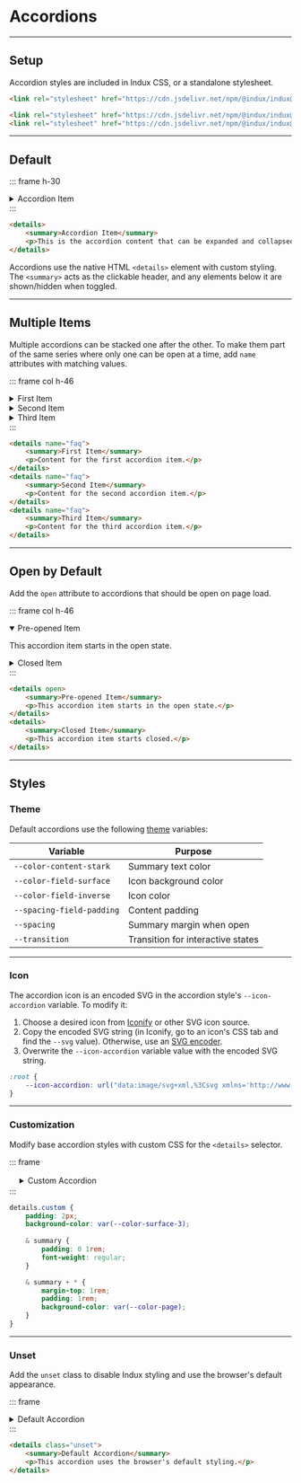 # Accordions

---

## Setup

Accordion styles are included in Indux CSS, or a standalone stylesheet.

<x-code-group copy>

```html "Indux CSS"
<link rel="stylesheet" href="https://cdn.jsdelivr.net/npm/@indux/indux@latest/dist/indux.css" />
```

```html "Standalone"
<link rel="stylesheet" href="https://cdn.jsdelivr.net/npm/@indux/indux@latest/dist/indux.theme.css" />
<link rel="stylesheet" href="https://cdn.jsdelivr.net/npm/@indux/indux@latest/dist/indux.accordion.css" />
```

</x-code-group>

---

## Default

::: frame h-30
<details>
    <summary>Accordion Item</summary>
    <p>This is the accordion content that can be expanded and collapsed by clicking the summary.</p>
</details>
:::

```html copy
<details>
    <summary>Accordion Item</summary>
    <p>This is the accordion content that can be expanded and collapsed by clicking the summary.</p>
</details>
```

Accordions use the native HTML `<details>` element with custom styling. The `<summary>` acts as the clickable header, and any elements below it are shown/hidden when toggled.

---

## Multiple Items

Multiple accordions can be stacked one after the other. To make them part of the same series where only one can be open at a time, add `name` attributes with matching values.

::: frame col h-46
<details name="faq">
    <summary>First Item</summary>
    <p>Content for the first accordion item.</p>
</details>
<details name="faq">
    <summary>Second Item</summary>
    <p>Content for the second accordion item.</p>
</details>
<details name="faq">
    <summary>Third Item</summary>
    <p>Content for the third accordion item.</p>
</details>
:::

```html copy numbers
<details name="faq">
    <summary>First Item</summary>
    <p>Content for the first accordion item.</p>
</details>
<details name="faq">
    <summary>Second Item</summary>
    <p>Content for the second accordion item.</p>
</details>
<details name="faq">
    <summary>Third Item</summary>
    <p>Content for the third accordion item.</p>
</details>
```

---

## Open by Default

Add the `open` attribute to accordions that should be open on page load.

::: frame col h-46
<details open>
    <summary>Pre-opened Item</summary>
    <p>This accordion item starts in the open state.</p>
</details>
<details>
    <summary>Closed Item</summary>
    <p>This accordion item starts closed.</p>
</details>
:::

```html copy numbers
<details open>
    <summary>Pre-opened Item</summary>
    <p>This accordion item starts in the open state.</p>
</details>
<details>
    <summary>Closed Item</summary>
    <p>This accordion item starts closed.</p>
</details>
```

---

## Styles

### Theme

Default accordions use the following [theme](/styles/theme) variables:

| Variable | Purpose |
|----------|---------|
| `--color-content-stark` | Summary text color |
| `--color-field-surface` | Icon background color |
| `--color-field-inverse` | Icon color |
| `--spacing-field-padding` | Content padding |
| `--spacing` | Summary margin when open |
| `--transition` | Transition for interactive states |

---

### Icon

The accordion icon is an encoded SVG in the accordion style's `--icon-accordion` variable. To modify it:

1. Choose a desired icon from <a href="https://icon-sets.iconify.design/" target="_blank" rel="noopener">Iconify</a> or other SVG icon source.
2. Copy the encoded SVG string (in Iconify, go to an icon's CSS tab and find the <code>--svg</code> value). Otherwise, use an <a href="https://yoksel.github.io/url-encoder/" target="_blank" rel="noopener">SVG encoder</a>.
3. Overwrite the `--icon-accordion` variable value with the encoded SVG string.

```css "Default chevron icon" copy
:root {
    --icon-accordion: url("data:image/svg+xml,%3Csvg xmlns='http://www.w3.org/2000/svg' width='1em' height='1em' viewBox='0 0 256 256'%3E%3Cpath fill='%23000' d='m184.49 136.49l-80 80a12 12 0 0 1-17-17L159 128L87.51 56.49a12 12 0 1 1 17-17l80 80a12 12 0 0 1-.02 17'/%3E%3C/svg%3E")
}
```

---

### Customization

Modify base accordion styles with custom CSS for the `<details>` selector.

::: frame
<style>
details.custom {
    padding: 2px;
    background-color: var(--color-surface-3);
    
    & summary {
        padding: 0 1rem;
        font-weight: regular;
    }

    & summary + * {
        margin-top: 1rem;
        padding: 1rem;
        background-color: var(--color-page);
    }
}
</style>

<details class="custom">
    <summary>Custom Accordion</summary>
    <p>This is an accordion with custom styles.</p>
</details>
:::

```css copy
details.custom {
    padding: 2px;
    background-color: var(--color-surface-3);
    
    & summary {
        padding: 0 1rem;
        font-weight: regular;
    }

    & summary + * {
        margin-top: 1rem;
        padding: 1rem;
        background-color: var(--color-page);
    }
}
```

---

### Unset

Add the `unset` class to disable Indux styling and use the browser's default appearance.

::: frame
<details class="unset">
    <summary>Default Accordion</summary>
    <p>This accordion uses the browser's default styling.</p>
</details>
:::

```html copy
<details class="unset">
    <summary>Default Accordion</summary>
    <p>This accordion uses the browser's default styling.</p>
</details>
```
